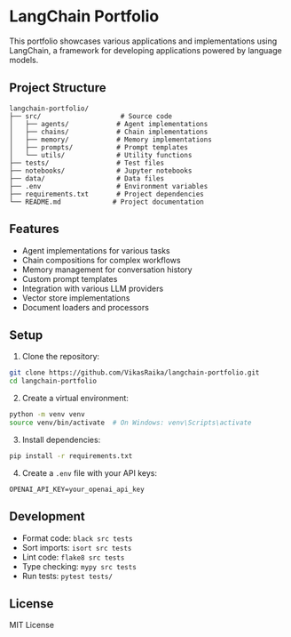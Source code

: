 # LangChain Portfolio

This portfolio showcases various applications and implementations using LangChain, a framework for developing applications powered by language models.

## Project Structure

```
langchain-portfolio/
├── src/                    # Source code
│   ├── agents/            # Agent implementations
│   ├── chains/            # Chain implementations
│   ├── memory/            # Memory implementations
│   ├── prompts/           # Prompt templates
│   └── utils/             # Utility functions
├── tests/                 # Test files
├── notebooks/             # Jupyter notebooks
├── data/                  # Data files
├── .env                   # Environment variables
├── requirements.txt       # Project dependencies
└── README.md             # Project documentation
```

## Features

- Agent implementations for various tasks
- Chain compositions for complex workflows
- Memory management for conversation history
- Custom prompt templates
- Integration with various LLM providers
- Vector store implementations
- Document loaders and processors

## Setup

1. Clone the repository:
```bash
git clone https://github.com/VikasRaika/langchain-portfolio.git
cd langchain-portfolio
```

2. Create a virtual environment:
```bash
python -m venv venv
source venv/bin/activate  # On Windows: venv\Scripts\activate
```

3. Install dependencies:
```bash
pip install -r requirements.txt
```

4. Create a `.env` file with your API keys:
```
OPENAI_API_KEY=your_openai_api_key
```

## Development

- Format code: `black src tests`
- Sort imports: `isort src tests`
- Lint code: `flake8 src tests`
- Type checking: `mypy src tests`
- Run tests: `pytest tests/`

## License

MIT License 